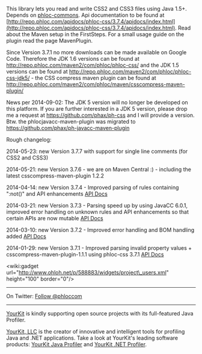 This library lets you read and write CSS2 and CSS3 files using Java 1.5+.
Depends on [phloc-commons](http://code.google.com/p/phloc-commons).
Api documentation to be found at [http://repo.phloc.com/apidocs/phloc-css/3.7.4/apidocs/index.html](http://repo.phloc.com/apidocs/phloc-css/3.7.4/apidocs/index.html). Read about the Maven setup in the FirstSteps. For a small usage guide on the plugin read the page MavenPlugin.

Since Version 3.7.1 no more downloads can be made available on Google Code. Therefore the JDK 1.6 versions can be found at http://repo.phloc.com/maven2/com/phloc/phloc-css/ and the JDK 1.5 versions can be found at http://repo.phloc.com/maven2/com/phloc/phloc-css-jdk5/ - the CSS compress maven plugin can be found at http://repo.phloc.com/maven2/com/phloc/maven/csscompress-maven-plugin/

News per 2014-09-02: The JDK 5 version will no longer be developed on this platform. If you are further interested in a JDK 5 version, please drop me a request at https://github.com/phax/ph-css and I will provide a version. Btw. the phlocjavacc-maven-plugin was migrated to https://github.com/phax/ph-javacc-maven-plugin

Rough changelog:

2014-05-23: new Version 3.7.7 with support for single line comments (for CSS2 and CSS3)

2014-05-21: new Version 3.7.6 - we are on Maven Central :) - including the latest csscompress-maven-plugin 1.2.2

2014-04-14: new Version 3.7.4 - Improved parsing of rules containing ":not()" and API enhancements [API Docs](http://repo.phloc.com/apidocs/phloc-css/3.7.4/apidocs/index.html)

2014-03-21: new Version 3.7.3 - Parsing speed up by using JavaCC 6.0.1, improved error handling on unknown rules and API enhancements so that certain APIs are now mutable [API Docs](http://repo.phloc.com/apidocs/phloc-css/3.7.3/apidocs/index.html)

2014-03-10: new Version 3.7.2 - Improved error handling and BOM handling added [API Docs](http://repo.phloc.com/apidocs/phloc-css/3.7.2/apidocs/index.html)

2014-01-29: new Version 3.7.1 - Improved parsing invalid property values + csscompress-maven-plugin-1.1.1 using phloc-css 3.7.1 [API Docs](http://repo.phloc.com/apidocs/phloc-css/3.7.1/apidocs/index.html)

&lt;wiki:gadget url="http://www.ohloh.net/p/588883/widgets/project\_users.xml" height="100" border="0"/&gt;


---


On Twitter: <a href='https://twitter.com/phloccom'>Follow @phloccom</a>


---


[YourKit](http://www.yourkit.com/) is kindly supporting open source projects with its full-featured Java Profiler.

[YourKit, LLC](http://www.yourkit.com/) is the creator of innovative and intelligent tools for profiling
Java and .NET applications. Take a look at YourKit's leading software products:
[YourKit Java Profiler](http://www.yourkit.com/java/profiler/index.jsp) and
[YourKit .NET Profiler](http://www.yourkit.com/.net/profiler/index.jsp).
